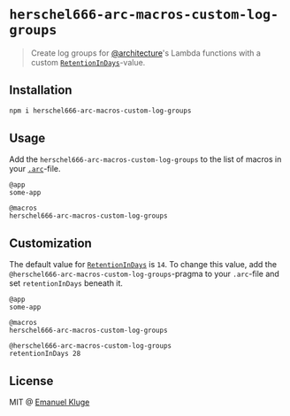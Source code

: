 # `herschel666-arc-macros-custom-log-groups`

> Create log groups for [@architecture](https://arc.codes/)'s Lambda functions with a custom
> [`RetentionInDays`](https://docs.aws.amazon.com/en_en/AWSCloudFormation/latest/UserGuide/aws-resource-logs-loggroup.html#cfn-cwl-loggroup-retentionindays)-value.

## Installation

```sh
npm i herschel666-arc-macros-custom-log-groups
```

## Usage

Add the `herschel666-arc-macros-custom-log-groups` to the list of macros in your
[`.arc`](https://arc.codes/guides/project-manifest)-file.

```arc
@app
some-app

@macros
herschel666-arc-macros-custom-log-groups
```

## Customization

The default value for
[`RetentionInDays`](https://docs.aws.amazon.com/en_en/AWSCloudFormation/latest/UserGuide/aws-resource-logs-loggroup.html#cfn-cwl-loggroup-retentionindays)
is `14`. To change this value, add the `@herschel666-arc-macros-custom-log-groups`-pragma to your
`.arc`-file and set `retentionInDays` beneath it.

```arc
@app
some-app

@macros
herschel666-arc-macros-custom-log-groups

@herschel666-arc-macros-custom-log-groups
retentionInDays 28
```

## License

MIT @ [Emanuel Kluge](https://twitter.com/Herschel_R)
